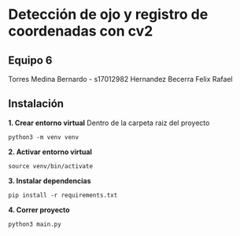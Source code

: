 # Detección de ojo y registro de coordenadas con cv2
## Equipo 6
Torres Medina Bernardo - s17012982
Hernandez Becerra Felix Rafael
## Instalación
**1. Crear entorno virtual**
Dentro de la carpeta raiz del proyecto
```
python3 -m venv venv
```

**2. Activar entorno virtual**
```
source venv/bin/activate
```

**3. Instalar dependencias**
```
pip install -r requirements.txt
```

**4. Correr proyecto**
```
python3 main.py
```
